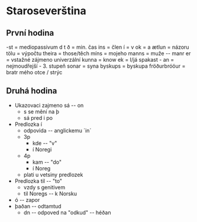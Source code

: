 # Staroseverština
## První hodina
-st = mediopassivum
d t ð = min. čas
ins = člen
í = v
ok = a
ætlun = názoru
tölu = výpočtu
theira = those/těch
míns = mojeho
manns = muže -- manr
er = vstažné zájmeno univerzální
kunna = know
ek = I/já
spakast - an = nejmoudřejší - 3. stupeň
sonar = syna
byskups = byskupa
fröðurbróöur = bratr mého otce / strýc
## Druhá hodina
- Ukazovaci zajmeno sá -- on
	- s se mění na þ
	- sá pred i po
- Predlozka í
	- odpovida -- anglickemu ´in´
	- 3p
		- kde -- "v"
		- í Noregi
	- 4p
		- kam -- "do"
		- í Noreg
	- plati u vetsiny predlozek
- Predlozka til -- "to"
	- vzdy s genitivem
	- til Noregs -- k Norsku
- ó -- zapor
- þaðan -- odtamtud
	- dn -- odpoved na "odkud" -- héðan

